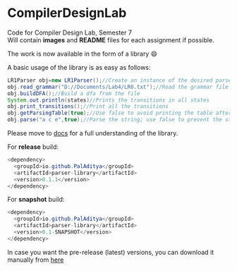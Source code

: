 # CompilerDesignLab
Code for Compiler Design Lab, Semester 7  
Will contain **images** and **README** files for each assignment if possible.

The work is now available in the form of a library :smile:

A basic usage of the library is as easy as follows:

```java
LR1Parser obj=new LR1Parser();//Create an instance of the desired parser-In this case LR1 type parser
obj.read_grammar("D://Documents/Lab4/LR0.txt");//Read the grammar file
obj.buildDFA();//Build a dfa from the file
System.out.println(states)//Prints the transitions in all states
obj.print_transitions();//Print all the transitions
obj.getParsingTable(true);//Use false to avoid printing the table after creation
obj.parse("a c e",true);//Parse the string; use false to prevent the stack actions from displaying on screen
```
Please move to [docs](Parser_Library/README.md) for a full understanding of the library.  

For **release** build:

```java
<dependency>
  <groupId>io.github.PalAditya</groupId>
  <artifactId>parser-library</artifactId>
  <version>0.1.1</version>
</dependency>
```

For **snapshot** build:

```java
<dependency>
  <groupId>io.github.PalAditya</groupId>
  <artifactId>parser-library</artifactId>
  <version>0.1-SNAPSHOT</version>
</dependency>
```

In case you want the pre-release (latest) versions, you can download it manually from [here](https://oss.sonatype.org/content/repositories/central_bundles-18962/io/github/PalAditya/parser-library/0.1.1/)  

